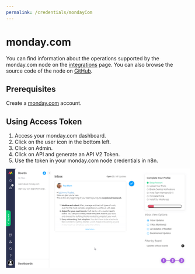 ```yaml
---
permalink: /credentials/mondayCom
---
```


# monday.com

You can find information about the operations supported by the monday.com node on the [integrations](https://n8n.io/integrations/n8n-nodes-base.mondayCom) page. You can also browse the source code of the node on [GitHub](https://github.com/n8n-io/n8n/tree/master/packages/nodes-base/nodes/MondayCom).

## Prerequisites

Create a [monday.com](https://monday.com/) account.

## Using Access Token
1. Access your monday.com dashboard.
2. Click on the user icon in the bottom left.
3. Click on Admin.
4. Click on API and generate an API V2 Token.
5. Use the token in your monday.com node credentials in n8n.

![Getting Monday.com credentials](./using-access-token.gif)
